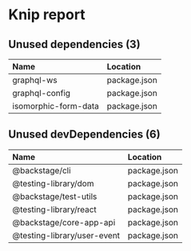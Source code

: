 # Knip report

## Unused dependencies (3)

| Name                 | Location     |
|:---------------------|:-------------|
| graphql-ws           | package.json |
| graphql-config       | package.json |
| isomorphic-form-data | package.json |

## Unused devDependencies (6)

| Name                        | Location     |
|:----------------------------|:-------------|
| @backstage/cli              | package.json |
| @testing-library/dom        | package.json |
| @backstage/test-utils       | package.json |
| @testing-library/react      | package.json |
| @backstage/core-app-api     | package.json |
| @testing-library/user-event | package.json |


